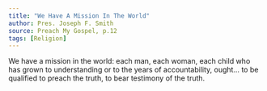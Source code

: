 ```yaml
---
title: "We Have A Mission In The World"
author: Pres. Joseph F. Smith
source: Preach My Gospel, p.12
tags: [Religion]
---
```


We have a mission in the world: each man, each woman, each child who has grown to understanding or to the years of accountability, ought… to be qualified to preach the truth, to bear testimony of the truth.
